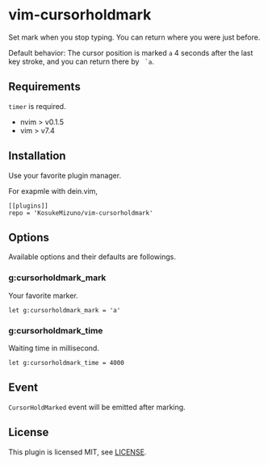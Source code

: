 # vim-cursorholdmark

Set mark when you stop typing.
You can return where you were just before.

Default behavior: The cursor position is marked `a` 4 seconds after the last key stroke, and you can return there by `` `a``.


## Requirements

`timer` is required.

- nvim > v0.1.5
- vim > v7.4


## Installation

Use your favorite plugin manager.

For exapmle with dein.vim,
```
[[plugins]]
repo = 'KosukeMizuno/vim-cursorholdmark'
```


## Options

Available options and their defaults are followings.

### g:cursorholdmark_mark

Your favorite marker.
```
let g:cursorholdmark_mark = 'a'
```

### g:cursorholdmark_time

Waiting time in millisecond.
```
let g:cursorholdmark_time = 4000
```


## Event

`CursorHoldMarked` event will be emitted after marking.


## License

This plugin is licensed MIT, see [LICENSE](LICENSE).

